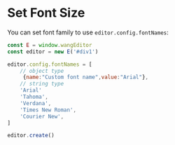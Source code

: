 # Set Font Size

You can set font family to use `editor.config.fontNames`:

```js
const E = window.wangEditor
const editor = new E('#div1')

editor.config.fontNames = [
    // object type
     {name:"Custom font name",value:"Arial"},
    // string type
    'Arial'
    'Tahoma',
    'Verdana',
    'Times New Roman',
    'Courier New',
]

editor.create()
```
